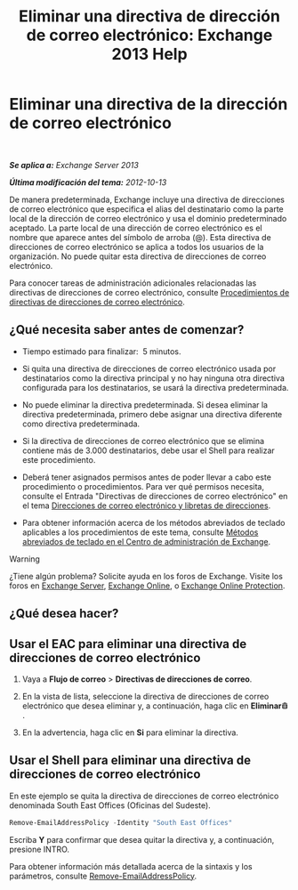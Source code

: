 ﻿---
title: 'Eliminar una directiva de dirección de correo electrónico: Exchange 2013 Help'
TOCTitle: Eliminar una directiva de la dirección de correo electrónico
ms:assetid: f1d05223-7d41-406d-8fae-f4227be1c1c2
ms:mtpsurl: https://technet.microsoft.com/es-es/library/Bb125181(v=EXCHG.150)
ms:contentKeyID: 49896008
ms.date: 04/23/2018
mtps_version: v=EXCHG.150
ms.translationtype: HT
---

# Eliminar una directiva de la dirección de correo electrónico

 

_**Se aplica a:** Exchange Server 2013_

_**Última modificación del tema:** 2012-10-13_

De manera predeterminada, Exchange incluye una directiva de direcciones de correo electrónico que especifica el alias del destinatario como la parte local de la dirección de correo electrónico y usa el dominio predeterminado aceptado. La parte local de una dirección de correo electrónico es el nombre que aparece antes del símbolo de arroba (@). Esta directiva de direcciones de correo electrónico se aplica a todos los usuarios de la organización. No puede quitar esta directiva de direcciones de correo electrónico.

Para conocer tareas de administración adicionales relacionadas las directivas de direcciones de correo electrónico, consulte [Procedimientos de directivas de direcciones de correo electrónico](email-address-policy-procedures-exchange-2013-help.md).

## ¿Qué necesita saber antes de comenzar?

  - Tiempo estimado para finalizar:  5 minutos.

  - Si quita una directiva de direcciones de correo electrónico usada por destinatarios como la directiva principal y no hay ninguna otra directiva configurada para los destinatarios, se usará la directiva predeterminada.

  - No puede eliminar la directiva predeterminada. Si desea eliminar la directiva predeterminada, primero debe asignar una directiva diferente como directiva predeterminada.

  - Si la directiva de direcciones de correo electrónico que se elimina contiene más de 3.000 destinatarios, debe usar el Shell para realizar este procedimiento.

  - Deberá tener asignados permisos antes de poder llevar a cabo este procedimiento o procedimientos. Para ver qué permisos necesita, consulte el Entrada "Directivas de direcciones de correo electrónico" en el tema [Direcciones de correo electrónico y libretas de direcciones](email-addresses-and-address-books-exchange-2013-help.md).

  - Para obtener información acerca de los métodos abreviados de teclado aplicables a los procedimientos de este tema, consulte [Métodos abreviados de teclado en el Centro de administración de Exchange](keyboard-shortcuts-in-the-exchange-admin-center-exchange-online-protection-help.md).


> [!WARNING]
> ¿Tiene algún problema? Solicite ayuda en los foros de Exchange. Visite los foros en <A href="https://go.microsoft.com/fwlink/p/?linkid=60612">Exchange Server</A>, <A href="https://go.microsoft.com/fwlink/p/?linkid=267542">Exchange Online</A>, o <A href="https://go.microsoft.com/fwlink/p/?linkid=285351">Exchange Online Protection</A>.



## ¿Qué desea hacer?

## Usar el EAC para eliminar una directiva de direcciones de correo electrónico

1.  Vaya a **Flujo de correo** \> **Directivas de direcciones de correo**.

2.  En la vista de lista, seleccione la directiva de direcciones de correo electrónico que desea eliminar y, a continuación, haga clic en **Eliminar**![Eliminar icono](images/Dd979797.14f639f6-61e8-4418-bbfb-0db14de9d2f5(EXCHG.150).gif "Eliminar icono").

3.  En la advertencia, haga clic en **Si** para eliminar la directiva.

## Usar el Shell para eliminar una directiva de direcciones de correo electrónico

En este ejemplo se quita la directiva de direcciones de correo electrónico denominada South East Offices (Oficinas del Sudeste).

```powershell
Remove-EmailAddressPolicy -Identity "South East Offices"
```

Escriba **Y** para confirmar que desea quitar la directiva y, a continuación, presione INTRO.

Para obtener información más detallada acerca de la sintaxis y los parámetros, consulte [Remove-EmailAddressPolicy](https://technet.microsoft.com/es-es/library/bb124504\(v=exchg.150\)).

